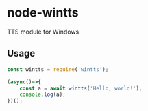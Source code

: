 # node-wintts
TTS module for Windows

## Usage
```javascript
const wintts = require('wintts');

(async()=>{
	const a = await wintts('Hello, world!');
	console.log(a);
})();
```
